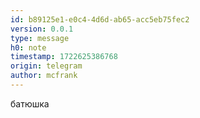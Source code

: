 ```yaml
---
id: b89125e1-e0c4-4d6d-ab65-acc5eb75fec2
version: 0.0.1
type: message
h0: note
timestamp: 1722625386768
origin: telegram
author: mcfrank
---
```


батюшка